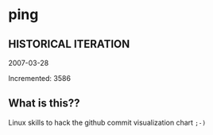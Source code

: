 # ping

## HISTORICAL ITERATION
2007-03-28

Incremented: 3586

## What is this?? 
Linux skills to hack the github commit visualization chart `;-)`
